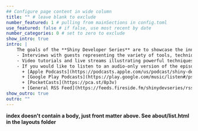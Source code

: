 ```yaml
---
## Configure page content in wide column
title: "" # leave blank to exclude
number_featured: 1 # pulling from mainSections in config.toml
use_featured: false # if false, use most recent by date
number_categories: 0 # set to zero to exclude
show_intro: true
intro: |
    The goals of the **Shiny Developer Series** are to showcase the innovative applications and packages in the ever-growing Shiny ecosystem, as well as the brilliant developers behind them! The series is composed of these components:
    - Interviews with guests representing the variety of tools, techniques, and applications of Shiny in the real world. From members of the Shiny development team, package authors extending Shiny to new directions, and practitioners using Shiny to solve challenging problems and create production-grade workflows, our interviews have something for everyone!
    - Video tutorials and live streams illustrating powerful techniques to bring your Shiny applications to the next level.  Each of these videos will be posted on this site as well as the official Shiny Developer Series [YouTube channel](https://www.youtube.com/c/shinydeveloperseries)
    - If you would like to listen to an audio-only version of the episodes, the Shiny Developer Series is now available as a podcast!  You can subscribe on the following podcast platforms:
      + [Apple Podcasts](https://podcasts.apple.com/us/podcast/shiny-developer-series/id1469169631)
      + [Google Play Podcasts](https://play.google.com/music/listen#/ps/Ig3v3fo6nq6oaua6e3ykcqcrvry)
      + [PocketCasts](https://pca.st/8p3v)
      + [General RSS Feed](https://feeds.fireside.fm/shinydevseries/rss)
show_outro: true
outro: ""
---
```


**index doesn't contain a body, just front matter above.
See about/list.html in the layouts folder**

